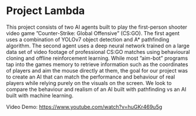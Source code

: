 # Project Lambda

This project consists of two AI agents built to play
the first-person shooter video game ”Counter-Strike: Global
Offensive” (CS:GO). The first agent uses a combination of
YOLOv7 object detection and A* pathfinding algorithm. The
second agent uses a deep neural network trained on a large
data set of video footage of professional CS:GO matches using
behavioural cloning and offline reinforcement learning. While
most ”aim-bot” programs tap into the games memory to retrieve
information such as the coordinates of players and aim the mouse
directly at them, the goal for our project was to create an AI that
can match the performance and behaviour of real players while
relying purely on the visuals on the screen. We look to compare
the behaviour and realism of an AI built with pathfinding vs an
AI built with machine learning.

Video Demo: https://www.youtube.com/watch?v=huGKr469u5g
